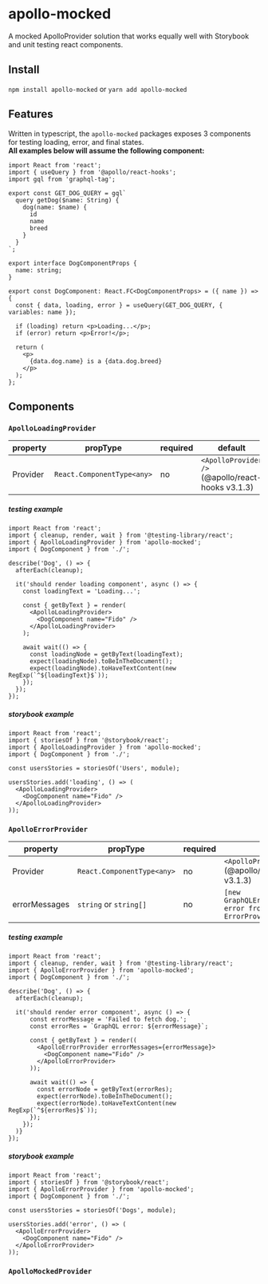 # apollo-mocked
A mocked ApolloProvider solution that works equally well with Storybook and unit testing react components.

## Install
```npm install apollo-mocked```
or
```yarn add apollo-mocked```

## Features
Written in typescript, the `apollo-mocked` packages exposes 3 components for testing loading, error, and final states.<br>
**All examples below will assume the following component:**

```
import React from 'react';
import { useQuery } from '@apollo/react-hooks';
import gql from 'graphql-tag';

export const GET_DOG_QUERY = gql`
  query getDog($name: String) {
    dog(name: $name) {
      id
      name
      breed
    }
  }
`;

export interface DogComponentProps {
  name: string;
}

export const DogComponent: React.FC<DogComponentProps> = ({ name }) => {
  const { data, loading, error } = useQuery(GET_DOG_QUERY, { variables: name });

  if (loading) return <p>Loading...</p>;
  if (error) return <p>Error!</p>;

  return (
    <p>
      {data.dog.name} is a {data.dog.breed}
    </p>
  );
};
```

## Components
### **```ApolloLoadingProvider```**

| property      | propType | required | default |
| ------------- |----------|----------|---------|
| Provider | `React.ComponentType<any>` | no | `<ApolloProvider />` (@apollo/react-hooks v3.1.3)|

##### testing example
```
import React from 'react';
import { cleanup, render, wait } from '@testing-library/react';
import { ApolloLoadingProvider } from 'apollo-mocked';
import { DogComponent } from './';

describe('Dog', () => {
  afterEach(cleanup);

  it('should render loading component', async () => {
    const loadingText = 'Loading...';

    const { getByText } = render(
      <ApolloLoadingProvider>
        <DogComponent name="Fido" />
      </ApolloLoadingProvider>
    );

    await wait(() => {
      const loadingNode = getByText(loadingText);
      expect(loadingNode).toBeInTheDocument();
      expect(loadingNode).toHaveTextContent(new RegExp(`^${loadingText}$`));
    });
  });
});
```

##### storybook example
```
import React from 'react';
import { storiesOf } from '@storybook/react';
import { ApolloLoadingProvider } from 'apollo-mocked';
import { DogComponent } from './';

const usersStories = storiesOf('Users', module);

usersStories.add('loading', () => (
  <ApolloLoadingProvider>
    <DogComponent name="Fido" />
  </ApolloLoadingProvider>
));
```


### **```ApolloErrorProvider```**

| property      | propType | required | default |
| ------------- |----------|----------|---------|
| Provider | `React.ComponentType<any>` | no | `<ApolloProvider />` (@apollo/react-hooks v3.1.3)|
| errorMessages | `string` or `string[]` | no | `[new GraphQLError('Unspecified error from ErrorProvider.')]`

##### testing example
```
import React from 'react';
import { cleanup, render, wait } from '@testing-library/react';
import { ApolloErrorProvider } from 'apollo-mocked';
import { DogComponent } from './';

describe('Dog', () => {
  afterEach(cleanup);
  
  it('should render error component', async () => {
      const errorMessage = 'Failed to fetch dog.';
      const errorRes = `GraphQL error: ${errorMessage}`;

      const { getByText } = render((
        <ApolloErrorProvider errorMessages={errorMessage}>
          <DogComponent name="Fido" />
        </ApolloErrorProvider>
      ));

      await wait(() => {
        const errorNode = getByText(errorRes);
        expect(errorNode).toBeInTheDocument();
        expect(errorNode).toHaveTextContent(new RegExp(`^${errorRes}$`));
      });
    });
  )}
});
```

##### storybook example
```
import React from 'react';
import { storiesOf } from '@storybook/react';
import { ApolloErrorProvider } from 'apollo-mocked';
import { DogComponent } from './';

const usersStories = storiesOf('Dogs', module);

usersStories.add('error', () => (
  <ApolloErrorProvider>
    <DogComponent name="Fido" />
  </ApolloErrorProvider>
));
```

### **```ApolloMockedProvider```**
